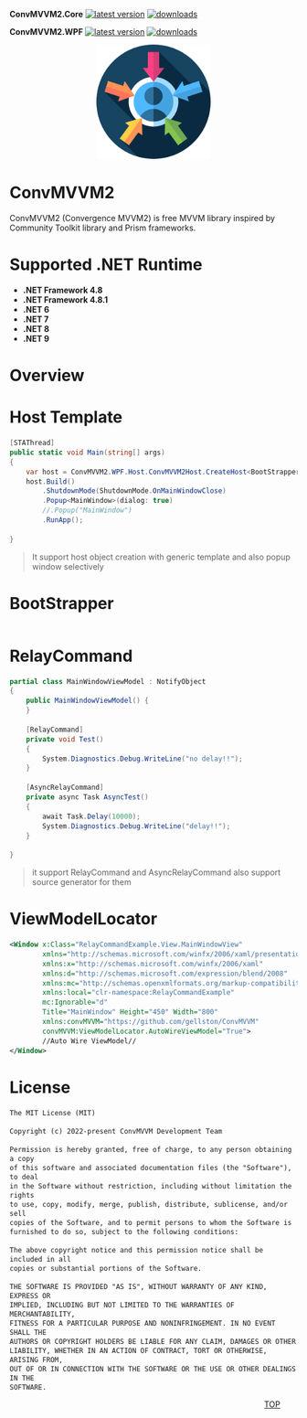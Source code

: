 
**ConvMVVM2.Core**
[![latest version](https://img.shields.io/nuget/v/ConvMVVM2.Core)](https://www.nuget.org/packages/ConvMVVM2.Core)
[![downloads](https://img.shields.io/nuget/dt/ConvMVVM2.Core)](https://www.nuget.org/packages/ConvMVVM2.Core)

**ConvMVVM2.WPF**
[![latest version](https://img.shields.io/nuget/v/ConvMVVM2.WPF)](https://www.nuget.org/packages/ConvMVVM2.WPF)
[![downloads](https://img.shields.io/nuget/dt/ConvMVVM2.WPF)](https://www.nuget.org/packages/ConvMVVM2.WPF)

<center> 
<img src="https://github.com/gellston/ConvMVVM2/blob/main/ConvMVVM2/Icon/convergence.png?raw=true?raw=true" width=200 /> </center> 

ConvMVVM2
=======================
ConvMVVM2 (Convergence MVVM2) is free MVVM library inspired by Community Toolkit library and Prism frameworks.


Supported .NET Runtime
=======================
 - **.NET Framework 4.8**
 - **.NET Framework 4.8.1**
 - **.NET 6**
 - **.NET 7**
 - **.NET 8**
 - **.NET 9**
 

Overview
=======================

Host Template
=======================

```csharp
[STAThread]
public static void Main(string[] args)
{
    var host = ConvMVVM2.WPF.Host.ConvMVVM2Host.CreateHost<BootStrapper, Application>(args, "HostTemplate");
    host.Build()
        .ShutdownMode(ShutdownMode.OnMainWindowClose)
        .Popup<MainWindow>(dialog: true)
        //.Popup("MainWindow")
        .RunApp();

}
```
>It support host object creation with generic template and also popup window selectively


BootStrapper
=======================
```csharp

```



RelayCommand
=======================
```csharp
partial class MainWindowViewModel : NotifyObject
{
    public MainWindowViewModel() { 
    }

    [RelayCommand]
    private void Test()
    {
        System.Diagnostics.Debug.WriteLine("no delay!!");
    }
    
    [AsyncRelayCommand]
    private async Task AsyncTest()
    {
        await Task.Delay(10000);
        System.Diagnostics.Debug.WriteLine("delay!!");
    }

}
```
> it support RelayCommand and AsyncRelayCommand also support source generator for them


ViewModelLocator
=======================
```xml
<Window x:Class="RelayCommandExample.View.MainWindowView"
        xmlns="http://schemas.microsoft.com/winfx/2006/xaml/presentation"
        xmlns:x="http://schemas.microsoft.com/winfx/2006/xaml"
        xmlns:d="http://schemas.microsoft.com/expression/blend/2008"
        xmlns:mc="http://schemas.openxmlformats.org/markup-compatibility/2006"
        xmlns:local="clr-namespace:RelayCommandExample"
        mc:Ignorable="d"
        Title="MainWindow" Height="450" Width="800"
        xmlns:convMVVM="https://github.com/gellston/ConvMVVM"
        convMVVM:ViewModelLocator.AutoWireViewModel="True"> 
        //Auto Wire ViewModel//
</Window>
```



License
=======================

```
The MIT License (MIT)

Copyright (c) 2022-present ConvMVVM Development Team

Permission is hereby granted, free of charge, to any person obtaining a copy
of this software and associated documentation files (the "Software"), to deal
in the Software without restriction, including without limitation the rights
to use, copy, modify, merge, publish, distribute, sublicense, and/or sell
copies of the Software, and to permit persons to whom the Software is
furnished to do so, subject to the following conditions:

The above copyright notice and this permission notice shall be included in all
copies or substantial portions of the Software.

THE SOFTWARE IS PROVIDED "AS IS", WITHOUT WARRANTY OF ANY KIND, EXPRESS OR
IMPLIED, INCLUDING BUT NOT LIMITED TO THE WARRANTIES OF MERCHANTABILITY,
FITNESS FOR A PARTICULAR PURPOSE AND NONINFRINGEMENT. IN NO EVENT SHALL THE
AUTHORS OR COPYRIGHT HOLDERS BE LIABLE FOR ANY CLAIM, DAMAGES OR OTHER
LIABILITY, WHETHER IN AN ACTION OF CONTRACT, TORT OR OTHERWISE, ARISING FROM,
OUT OF OR IN CONNECTION WITH THE SOFTWARE OR THE USE OR OTHER DEALINGS IN THE
SOFTWARE.
```
<div style="text-align: right; margin-right:30px;"> 

[TOP](#convmvvm) 



</div>
